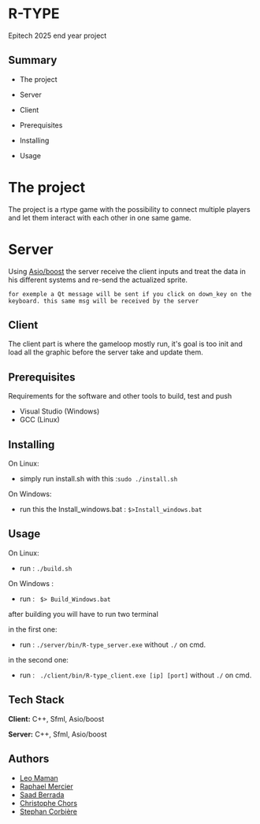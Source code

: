 
# R-TYPE

Epitech 2025 end year project



## Summary

- The project

- Server

- Client

- Prerequisites

- Installing 

- Usage

# The project

The project is a rtype game with the possibility to connect multiple players and let them interact with each other in one same game.


# Server

Using [Asio/boost](https://www.boost.org/doc/libs/1_83_0/doc/html/boost_asio.html) the server receive the client inputs and treat the data in his different systems and re-send the actualized sprite.


```for exemple a Qt message will be sent if you click on down_key on the keyboard. this same msg will be received by the server```



## Client

The client part is where the gameloop mostly run, it's goal is too init and load all the graphic before the server take and update them.
## Prerequisites

Requirements for the software and other tools to build, test and push

- Visual Studio (Windows)
- GCC (Linux)

## Installing

On Linux:
- simply run install.sh with this :```sudo ./install.sh```

On Windows:

- run this the Install_windows.bat : ```$>Install_windows.bat```

## Usage

On Linux:
- run : ```./build.sh```

On Windows :
- run : ``` $> Build_Windows.bat```

after building you will have to run two terminal

in the first one:
- run : ```./server/bin/R-type_server.exe``` without ```./``` on cmd.

in the second one:
- run : ``` ./client/bin/R-type_client.exe [ip] [port]``` without ```./``` on cmd.

## Tech Stack

**Client:** C++, Sfml, Asio/boost

**Server:** C++, Sfml, Asio/boost


## Authors

- [Leo Maman](https://github.com/mangasteak)
- [Raphael Mercier](https://github.com/raphaelMrci)
- [Saad Berrada](https://github.com/Codrux2200)
- [Christophe Chors](https://github.com/christophechr)
- [Stephan Corbière](https://github.com/STCB)
